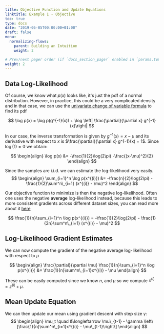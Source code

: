 ```yaml
---
title: Objective Function and Update Equations
linktitle: Example 1 - Objective
toc: true
type: docs
date: "2019-05-05T00:00:00+01:00"
draft: false
menu:
  normalizing-flows:
    parent: Building an Intuition
    weight: 2

# Prev/next pager order (if `docs_section_pager` enabled in `params.toml`)
weight: 2
---
```


## Data Log-Likelihood
Of course, we know what $p(x)$ looks like, it's just the pdf of a normal distribution. However, in practice, this could be a very complicated density and in that case, we can use the [univariate change of variable formula](https://en.wikipedia.org/wiki/Probability_density_function#Scalar_to_scalar) to find its pdf

$$
\log p(x) = \log p(g^{-1}(x)) + \log \left| \frac{\partial}{\partial x} g^{-1}(x)\right|
$$

In our case, the inverse transformation is given by $g^{-1}(x) = x - \mu$ and its derivative with respect to $x$ is $\frac{\partial}{\partial x} g^{-1}(x) = 1$. Since $\log(1) = 0$ we obtain:

$$
\begin{align}
\log p(x) 
&= -\frac{1}{2}\log(2\pi) -\frac{(x-\mu)^2}{2}
\end{align}
$$

Since the samples are i.i.d. we can estimate the log-likelihood very easily. 
$$
\begin{align}
\sum_{i=1}^n \log p(x^{(i)}) 
&= -\frac{n}{2}\log(2\pi) - \frac{1}{2}\sum^n\_{i=1} (x^{(i)} - \mu)^2
\end{align}
$$

Our objective function to minimize is then the negative log-likelihood. Often one uses the negative **average** log-likelihood instead, because this leads to more consistent gradients across different dataset sizes, you can read more about it [here](https://stats.stackexchange.com/questions/267847/motivation-for-average-log-likelihood)

$$
\frac{1}{n}\sum_{i=1}^n \log p(x^{(i)}) = -\frac{1}{2}\log(2\pi) - \frac{1}{2n}\sum^n\_{i=1} (x^{(i)} - \mu)^2
$$

## Log-Likelihood Gradient Estimates
We can now compute the gradient of the negative average log-likelihood with respect to $\mu$ 

$$
\begin{align}
  \frac{\partial}{\partial \mu} \frac{1}{n}\sum_{i=1}^n \log p(x^{(i)}) &= \frac{1}{n}\sum^n\_{i=1}x^{(i)} - \mu
\end{align}
$$

These can be easily computed since we know $n$, and $\mu$ so we compute $x^{(i)} = z^{(i)} + \mu$.

## Mean Update Equation
We can then update our mean using gradient descent with step size $\gamma$:
$$
\begin{align}
\mu_t \quad &\longleftarrow \mu\_{t-1} - \gamma \left\[\frac{1}{n}\sum^n\_{i=1}x^{(i)} - \mu\_{t-1}\right\]
\end{align}
$$

